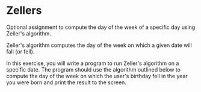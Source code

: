 # Zellers
Optional assignment to compute the day of the week of a specific day using Zeller's algorithm.

Zeller's algorithm computes the day of the week on which a given date will fall (or fell).

In this exercise, you will write a program to run Zeller's algorithm on a specific date.
The program should use the algorithm outlined below to compute the day of the week on which the user's birthday fell in the year you were born and print the result to the screen.
